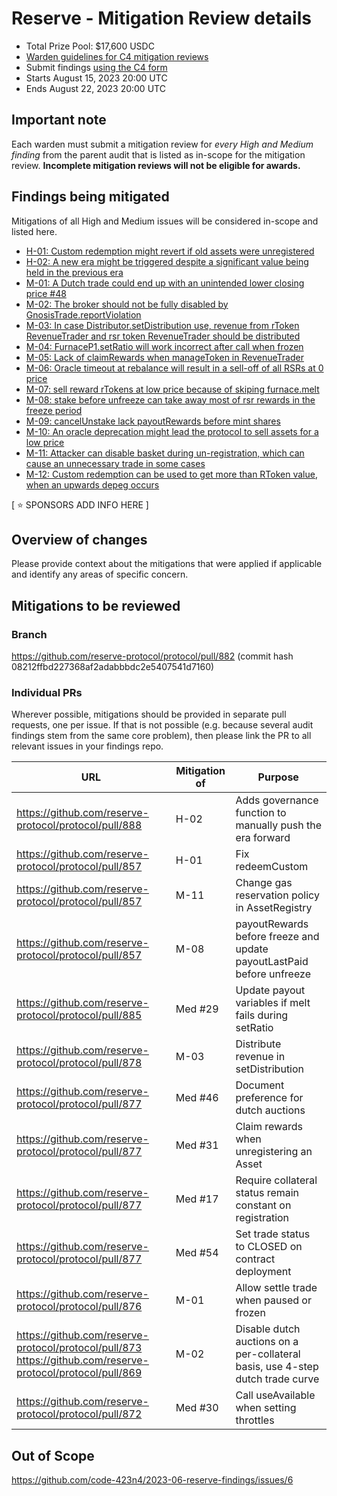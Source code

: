 # Reserve - Mitigation Review details
- Total Prize Pool: $17,600 USDC 
- [Warden guidelines for C4 mitigation reviews](https://code4rena.notion.site/Guidelines-for-C4-mitigation-reviews-ed10fc5cfbf640bd8dcec66f38b343c4)
- Submit findings [using the C4 form](https://code4rena.com/contests/2023-08-reserve-mitigation/submit)
- Starts August 15, 2023 20:00 UTC 
- Ends August 22, 2023 20:00 UTC 

## Important note 

Each warden must submit a mitigation review for *every High and Medium finding* from the parent audit that is listed as in-scope for the mitigation review. **Incomplete mitigation reviews will not be eligible for awards.**

## Findings being mitigated

Mitigations of all High and Medium issues will be considered in-scope and listed here.

- [H-01: Custom redemption might revert if old assets were unregistered](https://github.com/code-423n4/2023-06-reserve-findings/issues/4)
- [H-02: A new era might be triggered despite a significant value being held in the previous era](https://github.com/code-423n4/2023-06-reserve-findings/issues/2)
- [M-01: A Dutch trade could end up with an unintended lower closing price #48](https://github.com/code-423n4/2023-06-reserve-findings/issues/48)
- [M-02: The broker should not be fully disabled by GnosisTrade.reportViolation](https://github.com/code-423n4/2023-06-reserve-findings/issues/47)
- [M-03: In case Distributor.setDistribution use, revenue from rToken RevenueTrader and rsr token RevenueTrader should be distributed](https://github.com/code-423n4/2023-06-reserve-findings/issues/34)
- [M-04: FurnaceP1.setRatio will work incorrect after call when frozen](https://github.com/code-423n4/2023-06-reserve-findings/issues/29)
- [M-05: Lack of claimRewards when manageToken in RevenueTrader](https://github.com/code-423n4/2023-06-reserve-findings/issues/16)
- [M-06: Oracle timeout at rebalance will result in a sell-off of all RSRs at 0 price](https://github.com/code-423n4/2023-06-reserve-findings/issues/15)
- [M-07: sell reward rTokens at low price because of skiping furnace.melt](https://github.com/code-423n4/2023-06-reserve-findings/issues/13)
- [M-08: stake before unfreeze can take away most of rsr rewards in the freeze period](https://github.com/code-423n4/2023-06-reserve-findings/issues/11)
- [M-09: cancelUnstake lack payoutRewards before mint shares](https://github.com/code-423n4/2023-06-reserve-findings/issues/10)
- [M-10: An oracle deprecation might lead the protocol to sell assets for a low price](https://github.com/code-423n4/2023-06-reserve-findings/issues/8)
- [M-11: Attacker can disable basket during un-registration, which can cause an unnecessary trade in some cases](https://github.com/code-423n4/2023-06-reserve-findings/issues/7)
- [M-12: Custom redemption can be used to get more than RToken value, when an upwards depeg occurs](https://github.com/code-423n4/2023-06-reserve-findings/issues/6)

[ ⭐️ SPONSORS ADD INFO HERE ]

## Overview of changes

Please provide context about the mitigations that were applied if applicable and identify any areas of specific concern.

## Mitigations to be reviewed

### Branch
https://github.com/reserve-protocol/protocol/pull/882 (commit hash 08212ffbd227368af2adabbbdc2e5407541d7160)

### Individual PRs

Wherever possible, mitigations should be provided in separate pull requests, one per issue. If that is not possible (e.g. because several audit findings stem from the same core problem), then please link the PR to all relevant issues in your findings repo. 

| URL | Mitigation of | Purpose | 
| ----------- | ------------- | ----------- |
| https://github.com/reserve-protocol/protocol/pull/888 | H-02 | Adds governance function to manually push the era forward |
| https://github.com/reserve-protocol/protocol/pull/857 | H-01 | Fix redeemCustom |
| https://github.com/reserve-protocol/protocol/pull/857 | M-11 | Change gas reservation policy in AssetRegistry | 
| https://github.com/reserve-protocol/protocol/pull/857 | M-08 | payoutRewards before freeze and update payoutLastPaid before unfreeze |
| https://github.com/reserve-protocol/protocol/pull/885 | Med #29 | Update payout variables if melt fails during setRatio |
| https://github.com/reserve-protocol/protocol/pull/878 | M-03 | Distribute revenue in setDistribution |
| https://github.com/reserve-protocol/protocol/pull/877 | Med #46 | Document preference for dutch auctions |
| https://github.com/reserve-protocol/protocol/pull/877 | Med #31 | Claim rewards when unregistering an Asset |
| https://github.com/reserve-protocol/protocol/pull/877 | Med #17 | Require collateral status remain constant on registration |
| https://github.com/reserve-protocol/protocol/pull/877 | Med #54 | Set trade status to CLOSED on contract deployment |
| https://github.com/reserve-protocol/protocol/pull/876 | M-01 | Allow settle trade when paused or frozen |
| https://github.com/reserve-protocol/protocol/pull/873 https://github.com/reserve-protocol/protocol/pull/869 | M-02 | Disable dutch auctions on a per-collateral basis, use 4-step dutch trade curve|
| https://github.com/reserve-protocol/protocol/pull/872 | Med #30 | Call useAvailable when setting throttles |

## Out of Scope

https://github.com/code-423n4/2023-06-reserve-findings/issues/6
